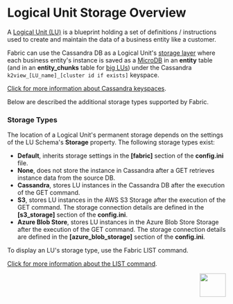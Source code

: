 # Logical Unit Storage Overview

A [Logical Unit (LU)](/articles/03_logical_units/01_LU_overview.md) is a blueprint holding a set of definitions / instructions used to create and maintain the data of a business entity like a customer.

Fabric can use the Cassandra DB as a Logical Unit's [storage layer](/articles/02_fabric_architecture/01_fabric_architecture_overview.md#21-fabric-storage) where each business entity's instance is saved as a [MicroDB](/articles/01_fabric_overview/02_fabric_glossary.md#mdb--microdb) in an **entity** table (and in an **entity_chunks** table for [big LUs](03_big_lu_storage.md)) under the Cassandra ```k2view_[LU_name]_[cluster id if exists]``` keyspace.  

[Click for more information about Cassandra keyspaces](/articles/02_fabric_architecture/06_cassandra_keyspaces_for_fabric.md#cassandra-keyspaces-for-fabric).

Below are described the additional storage types supported by Fabric.

### Storage Types

The location of a Logical Unit's permanent storage depends on the settings of the LU Schema's **Storage** property. The following storage types exist:

* **Default**, inherits storage settings in the **[fabric]** section of the **config.ini** file.
* **None**, does not store the instance in Cassandra after a GET retrieves instance data from the source DB. 
* **Cassandra**, stores LU instances in the Cassandra DB after the execution of the GET command.
* **S3**, stores LU instances in the AWS S3 Storage after the execution of the GET command. The storage connection details are defined in the **[s3_storage]** section of the **config.ini**. 
* **Azure Blob Store**, stores LU instances in the Azure Blob Store Storage after the execution of the GET command. The storage connection details are defined in the **[azure_blob_storage]** section of the **config.ini**. 

To display an LU's storage type, use the Fabric LIST command.

[Click for more information about the LIST command](/articles/16_deploy_fabric/01_deploy_Fabric_project.md#how-are-deployed-objects-reflected-in-the-fabric-server).




[<img align="right" width="60" height="54" src="/articles/images/Next.png">](02_storage_management.md)













